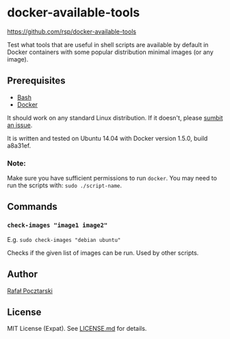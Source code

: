 docker-available-tools
======================

https://github.com/rsp/docker-available-tools

Test what tools that are useful in shell scripts are available by default
in Docker containers with some popular distribution minimal images
(or any image).

Prerequisites
-------------
* [Bash](https://www.gnu.org/software/bash/)
* [Docker](https://www.docker.com/)

It should work on any standard Linux distribution. If it doesn't,
please [sumbit an issue](https://github.com/rsp/docker-available-tools/issues).

It is written and tested on Ubuntu 14.04
with Docker version 1.5.0, build a8a31ef.

### Note:
Make sure you have sufficient permissions to run `docker`.
You may need to run the scripts with: `sudo ./script-name`.

Commands
--------

### `check-images "image1 image2"`

E.g. `sudo check-images "debian ubuntu"`

Checks if the given list of images can be run. Used by other scripts.

Author
------
[Rafał Pocztarski](https://github.com/rsp)

License
-------
MIT License (Expat). See [LICENSE.md](LICENSE.md) for details.
